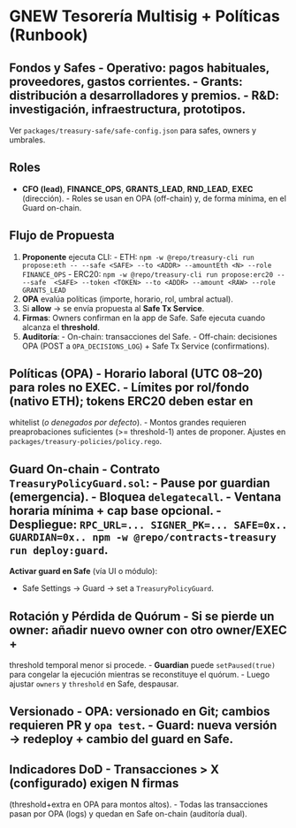# GNEW Tesorería Multisig + Políticas (Runbook) 
## Fondos y Safes - **Operativo**: pagos habituales, proveedores, gastos corrientes. - **Grants**: distribución a desarrolladores y premios. - **R&D**: investigación, infraestructura, prototipos. 
Ver `packages/treasury-safe/safe-config.json` para safes, owners y 
umbrales. 
## Roles 
- **CFO (lead)**, **FINANCE_OPS**, **GRANTS_LEAD**, **RND_LEAD**, 
**EXEC** (dirección). - Roles se usan en OPA (off-chain) y, de forma mínima, en el Guard 
on-chain. 
## Flujo de Propuesta 
1. **Proponente** ejecuta CLI: - ETH: `npm -w @repo/treasury-cli run propose:eth -- --safe <SAFE> --to <ADDR> --amountEth <N> --role FINANCE_OPS` - ERC20: `npm -w @repo/treasury-cli run propose:erc20 -- --safe 
<SAFE> --token <TOKEN> --to <ADDR> --amount <RAW> --role GRANTS_LEAD` 
2. **OPA** evalúa políticas (importe, horario, rol, umbral actual). 
3. Si **allow** → se envía propuesta al **Safe Tx Service**. 
4. **Firmas**: Owners confirman en la app de Safe. Safe ejecuta cuando 
alcanza el **threshold**. 
5. **Auditoría**: - On-chain: transacciones del Safe. - Off-chain: decisiones OPA (POST a `OPA_DECISIONS_LOG`) + Safe Tx 
Service (confirmations). 
## Políticas (OPA) - Horario laboral (UTC 08–20) para roles no EXEC. - Límites por rol/fondo (nativo ETH); tokens ERC20 deben estar en 
whitelist (*o denegados por defecto*). - Montos grandes requieren preaprobaciones suficientes (>= 
threshold-1) antes de proponer. 
Ajustes en `packages/treasury-policies/policy.rego`. 
## Guard On-chain - Contrato `TreasuryPolicyGuard.sol`: - **Pause** por **guardian** (emergencia). - Bloquea `delegatecall`. - Ventana horaria mínima + cap base opcional. - Despliegue: `RPC_URL=... SIGNER_PK=... SAFE=0x.. GUARDIAN=0x.. npm -w @repo/contracts-treasury run deploy:guard`. 
**Activar guard en Safe** (vía UI o módulo): 
- Safe Settings → Guard → set a `TreasuryPolicyGuard`. 
 
## Rotación y Pérdida de Quórum - Si se pierde un owner: añadir nuevo owner con otro owner/EXEC + 
threshold temporal menor si procede. - **Guardian** puede `setPaused(true)` para congelar la ejecución 
mientras se reconstituye el quórum. - Luego ajustar `owners` y `threshold` en Safe, despausar. 
 
## Versionado - **OPA**: versionado en Git; cambios requieren PR y `opa test`. - **Guard**: nueva versión → redeploy + cambio del guard en Safe. 
 
## Indicadores DoD - Transacciones > **X** (configurado) exigen **N** firmas 
(threshold+extra en OPA para montos altos). - Todas las transacciones pasan por OPA (logs) y quedan en Safe 
on-chain (auditoría dual). 
 
 
